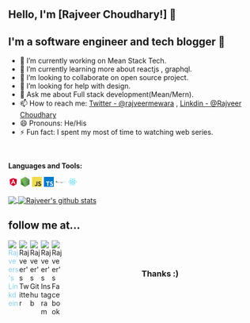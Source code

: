 ## Hello, I'm [Rajveer Choudhary!] 👋

## I'm a software engineer and tech blogger 👋


- 🔭 I’m currently working on Mean Stack Tech.
- 🌱 I’m currently learning more about reactjs , graphql.
- 👯 I’m looking to collaborate on open source project.
- 🤔 I’m looking for help with design.
- 💬 Ask me about Full stack development(Mean/Mern).
- 📫 How to reach me: [Twitter - @rajveermewara](https://twitter.com/rajveermewara) , [Linkdin - @Rajveer Choudhary](https://youtube.com/mtechviral)
- 😄 Pronouns: He/His
- ⚡ Fun fact: I spent my most of time to watching web series.
<br/>









**Languages and Tools:**  

<code><img height="20" src="https://raw.githubusercontent.com/github/explore/80688e429a7d4ef2fca1e82350fe8e3517d3494d/topics/angular/angular.png"></code>
<code><img height="20" src="https://raw.githubusercontent.com/github/explore/80688e429a7d4ef2fca1e82350fe8e3517d3494d/topics/nodejs/nodejs.png"></code>
<code><img height="20" src="https://raw.githubusercontent.com/github/explore/80688e429a7d4ef2fca1e82350fe8e3517d3494d/topics/javascript/javascript.png"></code>
<code><img height="20" src="https://raw.githubusercontent.com/github/explore/80688e429a7d4ef2fca1e82350fe8e3517d3494d/topics/typescript/typescript.png"></code>
<code><img height="20" src="https://raw.githubusercontent.com/github/explore/80688e429a7d4ef2fca1e82350fe8e3517d3494d/topics/mongodb/mongodb.png"></code>
<code><img height="20" src="https://raw.githubusercontent.com/github/explore/80688e429a7d4ef2fca1e82350fe8e3517d3494d/topics/react/react.png"></code>    

<a href="https://github.com/veerraj">
  <img align="center" src="https://github-readme-stats.vercel.app/api/top-langs/?username=veerraj&theme=light&hide_langs_below=1" />
</a>
<a href="https://github.com/veerraj">
 <img align="center" src="https://github-readme-stats.vercel.app/api?username=veerraj&show_icons=true&theme=light&line_height=27" alt="Rajveer's github stats"/>
</a>

## follow me at...
<a href="https://www.linkedin.com/in/rajveer-choudhary-287706178/">
  <img style="color:skyblue" align="left" alt="Rajveers's Linkdein" width="22px" src="https://cdn.jsdelivr.net/npm/simple-icons@v3/icons/linkedin.svg" />
</a>

<a href="https://twitter.com/rajveermewara">
  <img align="left" alt="Rajveer's Twitter" width="22px" src="https://cdn.jsdelivr.net/npm/simple-icons@v3/icons/twitter.svg" />
</a>

<a href="https://github.com/veerraj">
  <img align="left" alt="Rajveer's Github" width="22px" src="https://cdn.jsdelivr.net/npm/simple-icons@v3/icons/github.svg" />
</a>

<a href="https://instagram.com/_rajveer_mewara/">
  <img align="left" alt="Rajveer's Instagram" width="22px" src="https://cdn.jsdelivr.net/npm/simple-icons@v3/icons/instagram.svg" />
</a>
<a href="https://www.facebook.com/veer.choudhary.12720/">
  <img align="left" alt="Rajveer's Facebook" width="22px" src="https://cdn.jsdelivr.net/npm/simple-icons@v3/icons/facebook.svg" />
</a>
<br/>
<br/>
<div align="center">

### Thanks :) 

</div>
